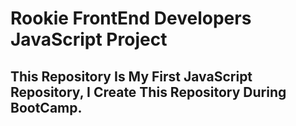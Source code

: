  # Rookie FrontEnd Developers JavaScript Project
 ## This Repository Is My First JavaScript Repository, I Create This Repository During BootCamp.
